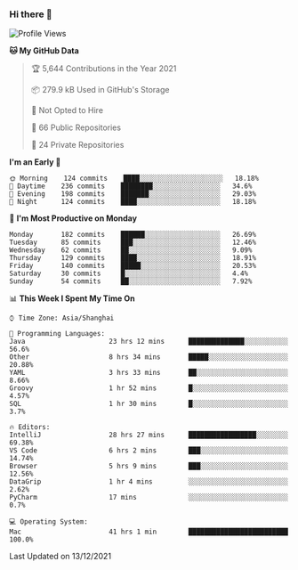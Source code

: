 ### Hi there 👋

<!--
**qbosen/qbosen** is a ✨ _special_ ✨ repository because its `README.md` (this file) appears on your GitHub profile.

Here are some ideas to get you started:

- 🔭 I’m currently working on ...
- 🌱 I’m currently learning ...
- 👯 I’m looking to collaborate on ...
- 🤔 I’m looking for help with ...
- 💬 Ask me about ...
- 📫 How to reach me: ...
- 😄 Pronouns: ...
- ⚡ Fun fact: ...
-->

<!--START_SECTION:waka-->
![Profile Views](http://img.shields.io/badge/Profile%20Views-3-blue)

**🐱 My GitHub Data** 

> 🏆 5,644 Contributions in the Year 2021
 > 
> 📦 279.9 kB Used in GitHub's Storage 
 > 
> 🚫 Not Opted to Hire
 > 
> 📜 66 Public Repositories 
 > 
> 🔑 24 Private Repositories  
 > 
**I'm an Early 🐤** 

```text
🌞 Morning    124 commits    ████░░░░░░░░░░░░░░░░░░░░░   18.18% 
🌆 Daytime    236 commits    ████████░░░░░░░░░░░░░░░░░   34.6% 
🌃 Evening    198 commits    ███████░░░░░░░░░░░░░░░░░░   29.03% 
🌙 Night      124 commits    ████░░░░░░░░░░░░░░░░░░░░░   18.18%

```
📅 **I'm Most Productive on Monday** 

```text
Monday       182 commits    ██████░░░░░░░░░░░░░░░░░░░   26.69% 
Tuesday      85 commits     ███░░░░░░░░░░░░░░░░░░░░░░   12.46% 
Wednesday    62 commits     ██░░░░░░░░░░░░░░░░░░░░░░░   9.09% 
Thursday     129 commits    ████░░░░░░░░░░░░░░░░░░░░░   18.91% 
Friday       140 commits    █████░░░░░░░░░░░░░░░░░░░░   20.53% 
Saturday     30 commits     █░░░░░░░░░░░░░░░░░░░░░░░░   4.4% 
Sunday       54 commits     ██░░░░░░░░░░░░░░░░░░░░░░░   7.92%

```


📊 **This Week I Spent My Time On** 

```text
⌚︎ Time Zone: Asia/Shanghai

💬 Programming Languages: 
Java                     23 hrs 12 mins      ██████████████░░░░░░░░░░░   56.6% 
Other                    8 hrs 34 mins       █████░░░░░░░░░░░░░░░░░░░░   20.88% 
YAML                     3 hrs 33 mins       ██░░░░░░░░░░░░░░░░░░░░░░░   8.66% 
Groovy                   1 hr 52 mins        █░░░░░░░░░░░░░░░░░░░░░░░░   4.57% 
SQL                      1 hr 30 mins        █░░░░░░░░░░░░░░░░░░░░░░░░   3.7%

🔥 Editors: 
IntelliJ                 28 hrs 27 mins      █████████████████░░░░░░░░   69.38% 
VS Code                  6 hrs 2 mins        ███░░░░░░░░░░░░░░░░░░░░░░   14.74% 
Browser                  5 hrs 9 mins        ███░░░░░░░░░░░░░░░░░░░░░░   12.56% 
DataGrip                 1 hr 4 mins         ░░░░░░░░░░░░░░░░░░░░░░░░░   2.62% 
PyCharm                  17 mins             ░░░░░░░░░░░░░░░░░░░░░░░░░   0.7%

💻 Operating System: 
Mac                      41 hrs 1 min        █████████████████████████   100.0%

```


 Last Updated on 13/12/2021
<!--END_SECTION:waka-->
